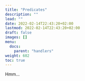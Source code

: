 ```yaml
---
title: "Predicates"
description: ""
lead: ""
date: 2022-02-14T22:43:20+02:00
lastmod: 2022-02-14T22:43:20+02:00
draft: false
images: []
menu:
  docs:
    parent: "handlers"
weight: 602
toc: true
---
```


Hmm...
